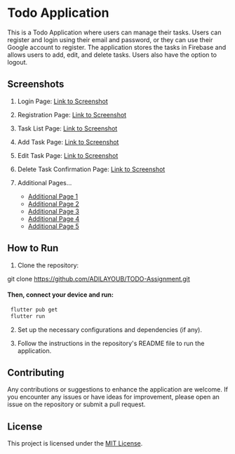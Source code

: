 # Todo Application

This is a Todo Application where users can manage their tasks. Users can register and login using their email and password, or they can use their Google account to register. The application stores the tasks in Firebase and allows users to add, edit, and delete tasks. Users also have the option to logout.

## Screenshots

1. Login Page: [Link to Screenshot](https://drive.google.com/file/d/1HSNpzrgMYJcRIuFaHNTmSyTDUh3TQZJh/view)
2. Registration Page: [Link to Screenshot](https://drive.google.com/drive/u/0/folders/1_pdarLT1mTSNElgAf_cjWKkRxEwgJayP)
3. Task List Page: [Link to Screenshot](https://drive.google.com/file/d/1BPJInh1T1Jrwb-cuUxiwp8u2pd6aYH3u/view)
4. Add Task Page: [Link to Screenshot](https://drive.google.com/file/d/1No8UtaMKEen9-NtRcFhsCTr33GKAfwq9/view)
5. Edit Task Page: [Link to Screenshot](https://drive.google.com/file/d/1yPzyMIpxUVkZF4REYbK7Vq1EpRyvNs-f/view)
6. Delete Task Confirmation Page: [Link to Screenshot](https://drive.google.com/drive/u/0/folders/1_pdarLT1mTSNElgAf_cjWKkRxEwgJayP)

7. Additional Pages...
   - [Additional Page 1](https://drive.google.com/file/d/1kRQGTqOr82jM5EKdazyQnqsVu5ST68zd/view?usp=sharing)
   - [Additional Page 2](https://drive.google.com/file/d/1loExdC5acJxryWkFHnmC2JHgx3EFTRXT/view?usp=sharing)
   - [Additional Page 3](https://drive.google.com/file/d/1nVgkYqAGQZMpfVarUa_BHuMysDZIABwC/view?usp=sharing)
   - [Additional Page 4](https://drive.google.com/file/d/1odKYnx1I83NEhy-AytQ5D_C1WmOd7om8/view?usp=sharing)
   - [Additional Page 5](https://drive.google.com/file/d/1x5QoUr8mVdB0Ut7-sBF00TPuZt7Ol2bw/view?usp=sharing)

## How to Run

1. Clone the repository:

git clone https://github.com/ADILAYOUB/TODO-Assignment.git

  #### Then, connect your device and run:
  ```sh
   flutter pub get
   flutter run
  ```

2. Set up the necessary configurations and dependencies (if any).

3. Follow the instructions in the repository's README file to run the application.

## Contributing

Any contributions or suggestions to enhance the application are welcome. If you encounter any issues or have ideas for improvement, please open an issue on the repository or submit a pull request.

## License

This project is licensed under the [MIT License](https://github.com/ADILAYOUB/TODO-Assignment/blob/main/LICENSE).

